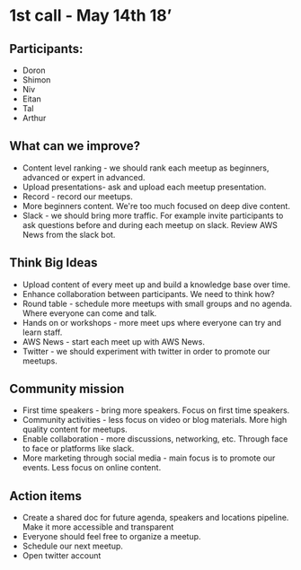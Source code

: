 # 1st call - May 14th 18’

## Participants:
-   Doron
-   Shimon
-   Niv
-   Eitan
-   Tal
-   Arthur

## What can we improve?
- Content level ranking - we should rank each meetup as beginners, advanced or expert in advanced.
- Upload presentations- ask and upload each meetup presentation.
- Record - record our meetups.
- More beginners content. We're too much focused on deep dive content.
- Slack - we should bring more traffic. For example invite participants to ask questions before and during each meetup on slack. Review AWS News from the slack bot.

## Think Big Ideas
- Upload content of every meet up and build a knowledge base over time.
- Enhance collaboration between participants. We need to think how?
- Round table - schedule more meetups with small groups and no agenda. Where everyone can come and talk.
- Hands on or workshops - more meet ups where everyone can try and learn staff.
- AWS News - start each meet up with AWS News.
- Twitter - we should experiment with twitter in order to promote our meetups.

## Community mission
- First time speakers - bring more speakers. Focus on first time speakers.
- Community activities - less focus on video or blog materials. More high quality content for meetups.
- Enable collaboration - more discussions, networking, etc. Through face to face or platforms like slack.
- More marketing through social media - main focus is to promote our events. Less focus on online content.

## Action items
- Create a shared doc for future agenda, speakers and locations pipeline. Make it more accessible and transparent 
- Everyone should feel free to organize a meetup.
- Schedule our next meetup.
- Open twitter account